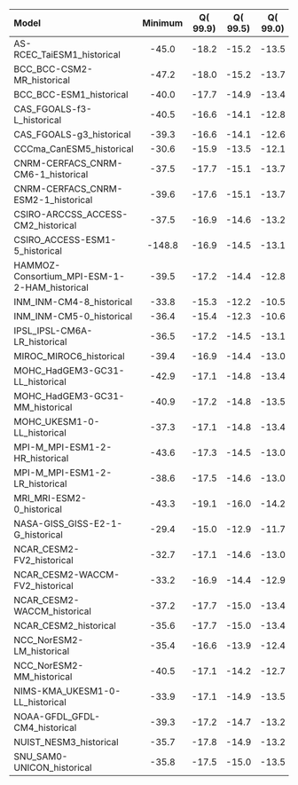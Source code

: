 Model | Minimum | Q(   99.9) | Q(   99.5) | Q(   99.0) | Q(   95.0) | Q(   90.0) | Q(   75.0) | Q(   50.0) | Q(   25.0) | Q(   10.0) | Q(    5.0) | Q( 1.0000) | Q( 0.5000) | Q( 0.1000) | Maximum
 :-- |  :--:  |  :--:  |  :--:  |  :--:  |  :--:  |  :--:  |  :--:  |  :--:  |  :--:  |  :--:  |  :--:  |  :--:  |  :--:  |  :--:  |  :--: 
AS-RCEC_TaiESM1_historical |   -45.0 |   -18.2 |   -15.2 |   -13.5 |    -8.8 |    -6.4 |    -3.0 |  0.3173 |     3.6 |     6.8 |     8.8 |    12.8 |    14.4 |    17.5 |    44.7
BCC_BCC-CSM2-MR_historical |   -47.2 |   -18.0 |   -15.2 |   -13.7 |    -9.4 |    -7.2 |    -3.7 |  0.1606 |     4.0 |     7.4 |     9.6 |    13.6 |    15.0 |    17.9 |   459.5
BCC_BCC-ESM1_historical |   -40.0 |   -17.7 |   -14.9 |   -13.4 |    -9.1 |    -6.9 |    -3.6 |  0.1230 |     3.8 |     7.1 |     9.2 |    13.0 |    14.3 |    16.9 |    34.5
CAS_FGOALS-f3-L_historical |   -40.5 |   -16.6 |   -14.1 |   -12.8 |    -8.7 |    -6.6 |    -3.3 |  0.2381 |     3.7 |     6.7 |     8.6 |    12.4 |    13.8 |    16.4 |    38.9
CAS_FGOALS-g3_historical |   -39.3 |   -16.6 |   -14.1 |   -12.6 |    -8.4 |    -6.2 |    -3.1 |  0.1544 |     3.5 |     6.2 |     8.1 |    11.9 |    13.3 |    15.8 |    35.8
CCCma_CanESM5_historical |   -30.6 |   -15.9 |   -13.5 |   -12.1 |    -8.1 |    -6.1 |    -3.0 |  0.3081 |     3.6 |     6.4 |     8.1 |    11.6 |    12.8 |    15.3 |    27.8
CNRM-CERFACS_CNRM-CM6-1_historical |   -37.5 |   -17.7 |   -15.1 |   -13.7 |    -9.4 |    -7.1 |    -3.5 |  0.1353 |     3.6 |     6.9 |     9.0 |    12.9 |    14.3 |    16.9 |    36.5
CNRM-CERFACS_CNRM-ESM2-1_historical |   -39.6 |   -17.6 |   -15.1 |   -13.7 |    -9.4 |    -7.1 |    -3.5 |  0.1353 |     3.6 |     6.9 |     8.9 |    12.9 |    14.3 |    16.9 |    36.6
CSIRO-ARCCSS_ACCESS-CM2_historical |   -37.5 |   -16.9 |   -14.6 |   -13.2 |    -9.0 |    -6.8 |    -3.5 |  0.0808 |     3.7 |     6.8 |     8.8 |    12.6 |    14.0 |    16.5 |    31.4
CSIRO_ACCESS-ESM1-5_historical |  -148.8 |   -16.9 |   -14.5 |   -13.1 |    -8.8 |    -6.6 |    -3.4 |  0.1173 |     3.7 |     6.7 |     8.6 |    12.6 |    14.1 |    16.6 |   128.8
HAMMOZ-Consortium_MPI-ESM-1-2-HAM_historical |   -39.5 |   -17.2 |   -14.4 |   -12.8 |    -8.4 |    -6.2 |    -2.9 |  0.2811 |     3.5 |     6.7 |     8.6 |    12.6 |    14.1 |    17.0 |    37.2
INM_INM-CM4-8_historical |   -33.8 |   -15.3 |   -12.2 |   -10.5 |    -6.0 |    -3.8 | -0.2766 | 0.0 |  0.6114 |     4.2 |     6.3 |    10.3 |    11.8 |    15.0 |    32.9
INM_INM-CM5-0_historical |   -36.4 |   -15.4 |   -12.3 |   -10.6 |    -6.1 |    -3.9 | -0.2652 | 0.0 |  0.6296 |     4.3 |     6.4 |    10.4 |    11.9 |    15.0 |    33.5
IPSL_IPSL-CM6A-LR_historical |   -36.5 |   -17.2 |   -14.5 |   -13.1 |    -8.8 |    -6.6 |    -3.2 |  0.2305 |     3.7 |     6.8 |     8.7 |    12.7 |    14.1 |    16.8 |    33.3
MIROC_MIROC6_historical |   -39.4 |   -16.9 |   -14.4 |   -13.0 |    -8.6 |    -6.4 |    -3.1 |  0.1642 |     3.5 |     6.5 |     8.4 |    12.4 |    13.9 |    16.6 |    33.0
MOHC_HadGEM3-GC31-LL_historical |   -42.9 |   -17.1 |   -14.8 |   -13.4 |    -9.2 |    -6.9 |    -3.5 |  0.1880 |     3.8 |     7.0 |     8.9 |    12.9 |    14.2 |    16.7 |    32.7
MOHC_HadGEM3-GC31-MM_historical |   -40.9 |   -17.2 |   -14.8 |   -13.5 |    -9.2 |    -7.0 |    -3.5 |  0.2224 |     3.9 |     7.0 |     9.0 |    13.0 |    14.4 |    16.8 |    40.7
MOHC_UKESM1-0-LL_historical |   -37.3 |   -17.1 |   -14.8 |   -13.4 |    -9.2 |    -6.9 |    -3.4 |  0.2260 |     3.9 |     7.0 |     9.0 |    12.9 |    14.3 |    16.7 |    34.1
MPI-M_MPI-ESM1-2-HR_historical |   -43.6 |   -17.3 |   -14.5 |   -13.0 |    -8.6 |    -6.3 |    -2.9 |  0.3032 |     3.5 |     6.7 |     8.6 |    12.6 |    14.1 |    17.0 |    43.1
MPI-M_MPI-ESM1-2-LR_historical |   -38.6 |   -17.5 |   -14.6 |   -13.0 |    -8.6 |    -6.3 |    -2.9 |  0.3224 |     3.6 |     6.7 |     8.7 |    12.7 |    14.2 |    17.1 |    36.3
MRI_MRI-ESM2-0_historical |   -43.3 |   -19.1 |   -16.0 |   -14.2 |    -9.2 |    -6.9 |    -3.5 |  0.2530 |     3.9 |     6.9 |     8.8 |    13.1 |    14.8 |    18.0 |    41.8
NASA-GISS_GISS-E2-1-G_historical |   -29.4 |   -15.0 |   -12.9 |   -11.7 |    -8.0 |    -6.2 |    -3.3 |  0.1199 |     3.5 |     6.2 |     7.9 |    11.4 |    12.6 |    14.8 |    30.1
NCAR_CESM2-FV2_historical |   -32.7 |   -17.1 |   -14.6 |   -13.0 |    -8.5 |    -6.3 |    -3.1 |  0.2813 |     3.7 |     6.7 |     8.5 |    12.4 |    13.9 |    16.6 |    34.2
NCAR_CESM2-WACCM-FV2_historical |   -33.2 |   -16.9 |   -14.4 |   -12.9 |    -8.5 |    -6.3 |    -3.2 |  0.2301 |     3.6 |     6.6 |     8.5 |    12.3 |    13.8 |    16.5 |    34.7
NCAR_CESM2-WACCM_historical |   -37.2 |   -17.7 |   -15.0 |   -13.4 |    -8.7 |    -6.4 |    -3.1 |  0.3696 |     3.9 |     6.7 |     8.7 |    12.7 |    14.3 |    17.1 |    36.9
NCAR_CESM2_historical |   -35.6 |   -17.7 |   -15.0 |   -13.4 |    -8.7 |    -6.4 |    -3.1 |  0.3679 |     3.9 |     6.8 |     8.7 |    12.7 |    14.3 |    17.1 |    35.7
NCC_NorESM2-LM_historical |   -35.4 |   -16.6 |   -13.9 |   -12.4 |    -8.4 |    -6.3 |    -3.2 |  0.1924 |     3.7 |     6.9 |     8.9 |    12.6 |    13.9 |    16.6 |    35.3
NCC_NorESM2-MM_historical |   -40.5 |   -17.1 |   -14.2 |   -12.7 |    -8.6 |    -6.4 |    -3.1 |  0.2239 |     3.7 |     6.9 |     9.0 |    12.9 |    14.4 |    17.2 |    39.2
NIMS-KMA_UKESM1-0-LL_historical |   -33.9 |   -17.1 |   -14.9 |   -13.5 |    -9.3 |    -7.0 |    -3.4 |  0.2715 |     3.9 |     7.0 |     9.0 |    12.9 |    14.3 |    16.8 |    27.2
NOAA-GFDL_GFDL-CM4_historical |   -39.3 |   -17.2 |   -14.7 |   -13.2 |    -8.9 |    -6.7 |    -3.3 |  0.1216 |     3.6 |     6.7 |     8.6 |    12.5 |    13.9 |    16.4 |    33.0
NUIST_NESM3_historical |   -35.7 |   -17.8 |   -14.9 |   -13.2 |    -8.7 |    -6.4 |    -3.0 |  0.2799 |     3.5 |     6.7 |     8.8 |    12.8 |    14.3 |    17.3 |    34.1
SNU_SAM0-UNICON_historical |   -35.8 |   -17.5 |   -15.0 |   -13.5 |    -9.0 |    -6.8 |    -3.4 |  0.2529 |     3.9 |     6.9 |     8.8 |    13.0 |    14.5 |    17.3 |    38.5
